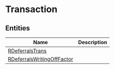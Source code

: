 
# Transaction


## Entities

|Name|Description|
|---|---|
|[RDeferralsTrans](RDeferralsTrans.cdm.json)||
|[RDeferralsWritingOffFactor](RDeferralsWritingOffFactor.cdm.json)||

